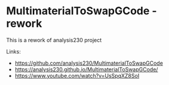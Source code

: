 # MultimaterialToSwapGCode - rework

This is a rework of analysis230 project

Links:
- https://github.com/analysis230/MultimaterialToSwapGCode
- https://analysis230.github.io/MultimaterialToSwapGCode/
- https://www.youtube.com/watch?v=UsSpqXZ8SoI
